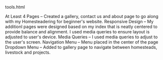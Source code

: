tools.html

At Least 4 Pages – Created a gallery, contact us and about page to go along with my Homesteadering for beginner's website.
Responsive Design – My additionl pages were designed based on my index that is neatly centered to provide balance and alignment. I used media queries to ensure layout is adjusted to user's device. 
Media Queries – I used media queries to adjust to the user's screen.
Navigation Menu – Menu placed in the center of the page
Dropdown Menu – Added to gallery page to navigate between homesteads, livestock and projects.
